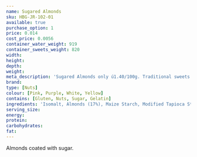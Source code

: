 ```yaml
---
name: Sugared Almonds
sku: HBG-JR-102-01
available: true
purchase_option: 1
price: 0.014
cost_price: 0.0056
container_water_weight: 919
container_sweets_weight: 820
width: 
height: 
depth: 
weight: 
meta_description: 'Sugared Almonds only ú1.40/100g. Traditional sweets and more at Humbugs Confectionery Store. Specialists in satisfying your sweet tooth!'
brand: 
type: [Nuts]
colour: [Pink, Purple, White, Yellow]
contains: [Gluten, Nuts, Sugar, Gelatin]
ingredients: 'Isomalt, Almonds (17%), Maize Starch, Modified Tapioca Starch, Colours: E120, E132, E160A'
serving_size: 
energy: 
protein: 
carbohydrates: 
fat: 
---
```

Almonds coated with sugar.
